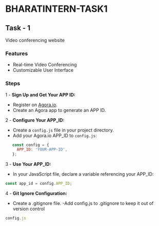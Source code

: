 # BHARATINTERN-TASK1
## Task - 1
Video conferencing website 

### Features

- Real-time Video Conferencing
- Customizable User Interface

### Steps

1 - **Sign Up and Get Your APP ID:**
   - Register on [Agora.io](https://www.agora.io/).
   - Create an Agora app to generate an APP ID.
     
2 - **Configure Your APP_ID:**
   - Create a `config.js` file in your project directory.
   - Add your Agora.io APP_ID to `config.js`:
```javascript
   const config = {
     APP_ID: 'YOUR-APP-ID',
   };
```
3 - **Use Your APP_ID:**
   - In your JavaScript file, declare a variable referencing your APP_ID:
```javascript
const app_id = config.APP_ID;
```
4 - **Git Ignore Configuration:**
   - Create a .gitignore file.
   -Add config.js to .gitignore to keep it out of version control
```javascript
config.js
```
